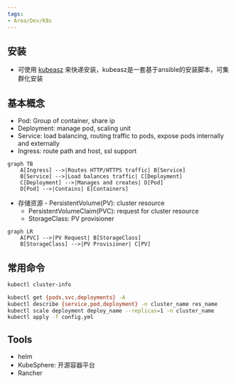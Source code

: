 ```yaml
---
tags:
- Area/Dev/K8s
---
```


## 安装

- 可使用 [kubeasz](https://github.com/easzlab/kubeasz) 来快递安装，kubeasz是一套基于ansible的安装脚本，可集群化安装

## 基本概念

- Pod: Group of container, share ip
- Deployment: manage pod, scaling unit
- Service: load balancing, routing traffic to pods, expose pods internally and externally
- Ingress: route path and host, ssl support
```mermaid
graph TB
    A[Ingress] -->|Routes HTTP/HTTPS traffic| B[Service]
    B[Service] -->|Load balances traffic| C[Deployment]
    C[Deployment] -->|Manages and creates| D[Pod]
    D[Pod] -->|Contains| E[Containers]

```
- 存储资源
		- PersistentVolume(PV): cluster resource
	- PersistentVolumeClaim(PVC): request for cluster resource
	- StorageClass: PV provisioner
```mermaid
graph LR
    A[PVC] -->|PV Request| B[StorageClass]
    B[StorageClass] -->|PV Provisioner| C[PV]
```
## 常用命令

```bash
kubectl cluster-info

kubectl get {pods,svc,deployments} -A
kubectl describe {service,pod,deployment} -n cluster_name res_name
kubectl scale deployment deploy_name --replicas=1 -n cluster_name
kubectl apply -f config.yml
```

## Tools

- helm
- KubeSphere: 开源容器平台
- Rancher